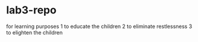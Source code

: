 # lab3-repo

for learning purposes
1 to educate the children
2 to eliminate restlessness
3 to elighten the children

